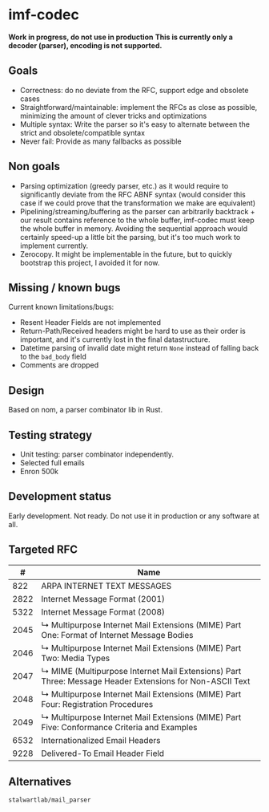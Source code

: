 # imf-codec

**Work in progress, do not use in production**
**This is currently only a decoder (parser), encoding is not supported.**

## Goals

 - Correctness: do no deviate from the RFC, support edge and obsolete cases
 - Straightforward/maintainable: implement the RFCs as close as possible, minimizing the amount of clever tricks and optimizations
 - Multiple syntax: Write the parser so it's easy to alternate between the strict and obsolete/compatible syntax
 - Never fail: Provide as many fallbacks as possible

## Non goals

  - Parsing optimization (greedy parser, etc.) as it would require to significantly deviate from the RFC ABNF syntax (would consider this case if we could prove that the transformation we make are equivalent)
  - Pipelining/streaming/buffering as the parser can arbitrarily backtrack + our result contains reference to the whole buffer, imf-codec must keep the whole buffer in memory. Avoiding the sequential approach would certainly speed-up a little bit the parsing, but it's too much work to implement currently.
  - Zerocopy. It might be implementable in the future, but to quickly bootstrap this project, I avoided it for now.

## Missing / known bugs

Current known limitations/bugs:

 - Resent Header Fields are not implemented
 - Return-Path/Received headers might be hard to use as their order is important, and it's currently lost in the final datastructure.
 - Datetime parsing of invalid date might return `None` instead of falling back to the `bad_body` field
 - Comments are dropped

## Design

Based on nom, a parser combinator lib in Rust.

## Testing strategy

 - Unit testing: parser combinator independently.
 - Selected full emails
 - Enron 500k

## Development status

Early development. Not ready.
Do not use it in production or any software at all.

## Targeted RFC

| # | Name |
|---|------|
|822	| ARPA INTERNET TEXT MESSAGES| 
|2822	| Internet Message Format (2001) | 	
|5322	| Internet Message Format (2008) | 	
|2045	| ↳ Multipurpose Internet Mail Extensions (MIME) Part One: Format of Internet Message Bodies |
|2046	| ↳ Multipurpose Internet Mail Extensions (MIME) Part Two: Media Types | 
|2047	| ↳ MIME (Multipurpose Internet Mail Extensions) Part Three: Message Header Extensions for Non-ASCII Text | 
|2048	| ↳ Multipurpose Internet Mail Extensions (MIME) Part Four: Registration Procedures | 
|2049	| ↳ Multipurpose Internet Mail Extensions (MIME) Part Five: Conformance Criteria and Examples |
|6532	| Internationalized Email Headers |
|9228   | Delivered-To Email Header Field |

## Alternatives

`stalwartlab/mail_parser`
